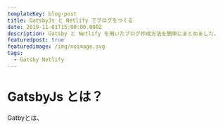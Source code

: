 ```yaml
---
templateKey: blog-post
title: GatsbyJs と Netlify でブログをつくる
date: 2019-11-01T15:00:00.000Z
description: Gatsby と Netlify を用いたブログ作成方法を簡単にまとめました。
featuredpost: true
featuredimage: /img/noimage.svg
tags:
  - Gatsby Netlify
---
```

# GatsbyJs とは？

Gatbyとは、
